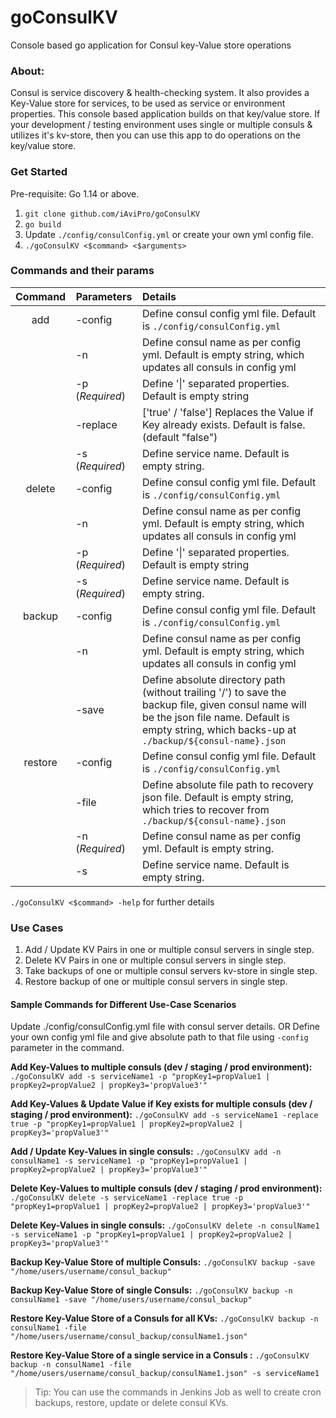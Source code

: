 # goConsulKV
Console based go application for Consul key-Value store operations

### About:
Consul is service discovery & health-checking system. It also provides a Key-Value store for services, to be used as service or environment properties. This console based application builds on that key/value store.
If your development / testing environment uses single or multiple consuls & utilizes it's kv-store, then you can use this app to do operations on the key/value store.

### Get Started

Pre-requisite: Go 1.14 or above.

1. `git clone github.com/iAviPro/goConsulKV`
2. `go build`
3. Update `./config/consulConfig.yml` or create your own yml config file.
4. `./goConsulKV <$command> <$arguments>`

### Commands and their params

| **__Command__** | **__Parameters__** | **__Details__**                                              |
| :-------------: | ------------------ | :----------------------------------------------------------- |
|       add       | -config            | Define consul config yml file. Default is `./config/consulConfig.yml` |
|                 | -n                 | Define consul name as per config yml. Default is empty string, which updates all consuls in config yml |
|                 | -p (_Required_)    | Define '\|' separated properties. Default is empty string    |
|                 | -replace           | ['true' / 'false'] Replaces the Value if Key already exists. Default is false. (default "false") |
|                 | -s (_Required_)    | Define service name. Default is empty string.                |
|     delete      | -config            | Define consul config yml file. Default is `./config/consulConfig.yml` |
|                 | -n                 | Define consul name as per config yml. Default is empty string, which updates all consuls in config yml |
|                 | -p (_Required_)    | Define '\|' separated properties. Default is empty string    |
|                 | -s (_Required_)    | Define service name. Default is empty string.                |
|     backup      | -config            | Define consul config yml file. Default is `./config/consulConfig.yml` |
|                 | -n                 | Define consul name as per config yml. Default is empty string, which updates all consuls in config yml |
|                 | -save              | Define absolute directory path (without trailing '/') to save the backup file, given consul name will be the json  file name. Default is empty string, which backs-up at `./backup/${consul-name}.json` |
|     restore     | -config            | Define consul config yml file. Default is `./config/consulConfig.yml` |
|                 | -file              | Define absolute file path to recovery json file. Default is empty string, which tries to recover from `./backup/${consul-name}.json` |
|                 | -n (_Required_)    | Define consul name as per config yml. Default is empty string. |
|                 | -s                 | Define service name. Default is empty string.                |

`./goConsulKV <$command> -help` for further details

### Use Cases

1. Add / Update KV Pairs in one or multiple consul servers in single step.
2. Delete KV Pairs in one or multiple consul servers in single step.
3. Take backups of one or multiple consul servers kv-store in single step.
4. Restore backup of one or multiple consul servers in single step.

#### Sample Commands for Different Use-Case Scenarios

Update ./config/consulConfig.yml file with consul server details.
   OR
Define your own config yml file and give absolute path to that file using `-config` parameter in the command.

**Add Key-Values to multiple consuls (dev / staging / prod environment):**
```./goConsulKV add -s serviceName1 -p "propKey1=propValue1 | propKey2=propValue2 | propKey3='propValue3'"```

**Add Key-Values & Update Value if Key exists for multiple consuls (dev / staging / prod environment):**
```./goConsulKV add -s serviceName1 -replace true -p "propKey1=propValue1 | propKey2=propValue2 | propKey3='propValue3'"```

**Add / Update Key-Values in single consuls:**
```./goConsulKV add -n consulName1 -s serviceName1 -p "propKey1=propValue1 | propKey2=propValue2 | propKey3='propValue3'"```

**Delete Key-Values to multiple consuls (dev / staging / prod environment):**
```./goConsulKV delete -s serviceName1 -replace true -p "propKey1=propValue1 | propKey2=propValue2 | propKey3='propValue3'"```

**Delete Key-Values in single consuls:**
```./goConsulKV delete -n consulName1 -s serviceName1 -p "propKey1=propValue1 | propKey2=propValue2 | propKey3='propValue3'"```

**Backup Key-Value Store of multiple Consuls:**
```./goConsulKV backup -save "/home/users/username/consul_backup"```

**Backup Key-Value Store of single Consuls:**
```./goConsulKV backup -n consulName1 -save "/home/users/username/consul_backup"```

**Restore Key-Value Store of a Consuls for all KVs:**
```./goConsulKV backup -n consulName1 -file "/home/users/username/consul_backup/consulName1.json"```

**Restore Key-Value Store of a single service in a Consuls :**
```./goConsulKV backup -n consulName1 -file "/home/users/username/consul_backup/consulName1.json" -s serviceName1```

> Tip: You can use the commands in Jenkins Job as well to create cron backups, restore, update or delete consul KVs.
